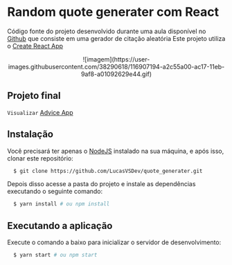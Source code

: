 # Random quote generater com React

Código fonte do projeto desenvolvido durante uma aula disponível no [Github](https://github.com/adrianhajdin/advice_app) que consiste em uma gerador de citação aleatória
Este projeto utiliza o [Create React App](https://github.com/facebook/create-react-app)

<p align="center">
  ![imagem](https://user-images.githubusercontent.com/38290618/116907194-a2c55a00-ac17-11eb-9af8-a01092629e44.gif)
</p>

## Projeto final

 ``Visualizar`` [Advice App]()

## Instalação

Você precisará ter apenas o [NodeJS](https://nodejs.org) instalado na sua máquina, e após isso, clonar este repositório:
```sh
  $ git clone https://github.com/LucasVSDev/quote_generater.git
```

Depois disso acesse a pasta do projeto e instale as dependências executando o seguinte comando:
```sh
  $ yarn install # ou npm install
```

## Executando a aplicação

Execute o comando a baixo para inicializar o servidor de desenvolvimento:
```sh
  $ yarn start # ou npm start
```
